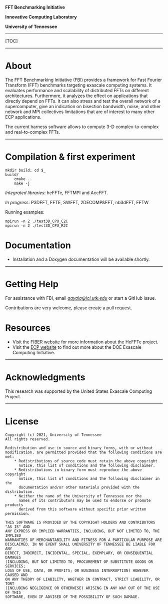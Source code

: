 <!-- ![FBI_banner](https://bitbucket.org/aayala32/logos/raw/4fd193bfb8e06939c1d8ca4d3ffc389fee50f7f6/FBI_logo.png) -->

**FFT Benchmarking Initiative**

**Innovative Computing Laboratory**

**University of Tennessee**


* * *

[TOC]

* * *

About
=====

The FFT Benchmarking Initiative (FBI) provides a framework for Fast Fourier Transform (FFT) benchmarks targeting exascale computing systems. It evaluates performance and scalability of distributed FFTs on different architectures. Furthermore, it analyzes the effect on applications that directly depend on FFTs. It can also stress and test the overall network of a supercomputer, give an indication on bisection bandwidth, noise, and other network and MPI collectives limitations that are of interest to many other ECP applications.


The current harness software allows to compute 3-D complex-to-complex and real-to-complex FFTs.


* * *

Compilation & first experiment
==============================

~~~
mkdir build; cd $_
build/
    cmake ..
    make -j
~~~

*Integrated libraries*: heFFTe, FFTMPI and AccFFT.

*In progress*: P3DFFT, FFTE, SWFFT, 2DECOMP&FFT, nb3dFFT, FFTW

Running examples:
~~~
mpirun -n 2 ./test3D_CPU_C2C
mpirun -n 2 ./test3D_CPU_R2C
~~~


Documentation
=============

* Installation and a Doxygen documentation will be available shortly.

* * *

Getting Help
============

For assistance with FBI, email *aayala@icl.utk.edu* or start a GitHub issue. 

Contributions are very welcome, please create a pull request.

Resources
=========


* Visit the [FIBER website](http://icl.utk.edu/fiber/) for more information about the HeFFTe project.
* Visit the [ECP website](https://exascaleproject.org) to find out more about the DOE Exascale Computing Initiative.

* * *

Acknowledgments
===============

This research was supported by the United States Exascale Computing Project.

* * *

License
=======

    Copyright (c) 2021, University of Tennessee
    All rights reserved.

    Redistribution and use in source and binary forms, with or without
    modification, are permitted provided that the following conditions are met:
        * Redistributions of source code must retain the above copyright
          notice, this list of conditions and the following disclaimer.
        * Redistributions in binary form must reproduce the above copyright
          notice, this list of conditions and the following disclaimer in the
          documentation and/or other materials provided with the distribution.
        * Neither the name of the University of Tennessee nor the
          names of its contributors may be used to endorse or promote products
          derived from this software without specific prior written permission.

    THIS SOFTWARE IS PROVIDED BY THE COPYRIGHT HOLDERS AND CONTRIBUTORS "AS IS" AND
    ANY EXPRESS OR IMPLIED WARRANTIES, INCLUDING, BUT NOT LIMITED TO, THE IMPLIED
    WARRANTIES OF MERCHANTABILITY AND FITNESS FOR A PARTICULAR PURPOSE ARE
    DISCLAIMED. IN NO EVENT SHALL UNIVERSITY OF TENNESSEE BE LIABLE FOR ANY
    DIRECT, INDIRECT, INCIDENTAL, SPECIAL, EXEMPLARY, OR CONSEQUENTIAL DAMAGES
    (INCLUDING, BUT NOT LIMITED TO, PROCUREMENT OF SUBSTITUTE GOODS OR SERVICES;
    LOSS OF USE, DATA, OR PROFITS; OR BUSINESS INTERRUPTION) HOWEVER CAUSED AND
    ON ANY THEORY OF LIABILITY, WHETHER IN CONTRACT, STRICT LIABILITY, OR TORT
    (INCLUDING NEGLIGENCE OR OTHERWISE) ARISING IN ANY WAY OUT OF THE USE OF THIS
    SOFTWARE, EVEN IF ADVISED OF THE POSSIBILITY OF SUCH DAMAGE.
